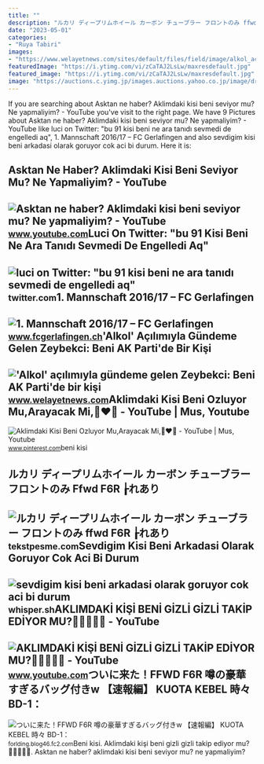 ```yaml
---
title: ""
description: "ルカリ ディープリムホイール カーボン チューブラー フロントのみ ffwd f6r ┟れあり"
date: "2023-05-01"
categories:
- "Ruya Tabiri"
images:
- "https://www.welayetnews.com/sites/default/files/field/image/alkol_acilimiyla_guendeme_gelen_zeybekci_beni_ak_partide_bir_kisi_elestirebilir.jpg"
featuredImage: "https://i.ytimg.com/vi/zCaTAJ2LsLw/maxresdefault.jpg"
featured_image: "https://i.ytimg.com/vi/zCaTAJ2LsLw/maxresdefault.jpg"
image: "https://auctions.c.yimg.jp/images.auctions.yahoo.co.jp/image/dr000/auc0311/users/d0cb449d82c218fc6c7dcadca2370d787f4cc560/i-img1200x1200-1669284443ebegd1476.jpg"
---
```


If you are searching about Asktan ne haber? Aklimdaki kisi beni seviyor mu? Ne yapmaliyim? - YouTube you've visit to the right page. We have 9 Pictures about Asktan ne haber? Aklimdaki kisi beni seviyor mu? Ne yapmaliyim? - YouTube like luci on Twitter: "bu 91 kisi beni ne ara tanıdı sevmedi de engelledi aq", 1. Mannschaft 2016/17 – FC Gerlafingen and also sevdigim kisi beni arkadasi olarak goruyor cok aci bi durum. Here it is:

Asktan Ne Haber? Aklimdaki Kisi Beni Seviyor Mu? Ne Yapmaliyim? - YouTube
-------------------------------------------------------------------------

 ![Asktan ne haber? Aklimdaki kisi beni seviyor mu? Ne yapmaliyim? - YouTube](https://i.ytimg.com/vi/zCaTAJ2LsLw/maxresdefault.jpg) <small>www.youtube.com</small>Luci On Twitter: "bu 91 Kisi Beni Ne Ara Tanıdı Sevmedi De Engelledi Aq"
------------------------------------------------------------------------

 ![luci on Twitter: "bu 91 kisi beni ne ara tanıdı sevmedi de engelledi aq"](https://pbs.twimg.com/media/FxKkRAHWcAEAtbz.jpg) <small>twitter.com</small>1. Mannschaft 2016/17 – FC Gerlafingen
--------------------------------------

 ![1. Mannschaft 2016/17 – FC Gerlafingen](https://www.fcgerlafingen.ch/wp-content/uploads/2017/06/FullSizeRender-e1496676687523-1015x640.jpg) <small>www.fcgerlafingen.ch</small>'Alkol' Açılımıyla Gündeme Gelen Zeybekci: Beni AK Parti'de Bir Kişi
--------------------------------------------------------------------

 !['Alkol' açılımıyla gündeme gelen Zeybekci: Beni AK Parti'de bir kişi](https://www.welayetnews.com/sites/default/files/field/image/alkol_acilimiyla_guendeme_gelen_zeybekci_beni_ak_partide_bir_kisi_elestirebilir.jpg) <small>www.welayetnews.com</small>Aklimdaki Kisi Beni Ozluyor Mu,Arayacak Mi,🦋♥️👀 - YouTube | Mus, Youtube
------------------------------------------------------------------------

 ![Aklimdaki Kisi Beni Ozluyor Mu,Arayacak Mi,🦋♥️👀 - YouTube | Mus, Youtube](https://i.pinimg.com/originals/cd/84/71/cd8471d33d70d72ff25272df973f85c9.jpg) <small>www.pinterest.com</small>beni kisi

ルカリ ディープリムホイール カーボン チューブラー フロントのみ Ffwd F6R ┟れあり
-----------------------------------------------

 ![ルカリ ディープリムホイール カーボン チューブラー フロントのみ ffwd F6R ┟れあり](https://auctions.c.yimg.jp/images.auctions.yahoo.co.jp/image/dr000/auc0311/users/d0cb449d82c218fc6c7dcadca2370d787f4cc560/i-img1200x1200-1669284443ebegd1476.jpg) <small>tekstpesme.com</small>Sevdigim Kisi Beni Arkadasi Olarak Goruyor Cok Aci Bi Durum
-----------------------------------------------------------

 ![sevdigim kisi beni arkadasi olarak goruyor cok aci bi durum](https://cdn-webimages.wimages.net/050709a825951d688669fbb221a72d56c21c56.jpg?v=3) <small>whisper.sh</small>AKLIMDAKİ KİŞİ BENİ GİZLİ GİZLİ TAKİP EDİYOR MU?👩‍💻👨‍💻💑 - YouTube
-----------------------------------------------------------------

 ![AKLIMDAKİ KİŞİ BENİ GİZLİ GİZLİ TAKİP EDİYOR MU?👩‍💻👨‍💻💑 - YouTube](https://i.ytimg.com/vi/i2lwd7CTx_M/maxresdefault.jpg) <small>www.youtube.com</small>ついに来た！FFWD F6R 噂の豪華すぎるバッグ付きw 【速報編】 KUOTA KEBEL 時々 BD-1：
-------------------------------------------------------

 ![ついに来た！FFWD F6R 噂の豪華すぎるバッグ付きw 【速報編】 KUOTA KEBEL 時々 BD-1：](https://blog-imgs-15-origin.fc2.com/f/o/r/forlding/IMG_0266.jpg) <small>forlding.blog46.fc2.com</small>Beni kisi. Aklimdaki̇ ki̇şi̇ beni̇ gi̇zli̇ gi̇zli̇ taki̇p edi̇yor mu?👩‍💻👨‍💻💑. Asktan ne haber? aklimdaki kisi beni seviyor mu? ne yapmaliyim?
